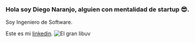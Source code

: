 ### Hola soy Diego Naranjo, alguien con mentalidad de startup 😎.

Soy Ingeniero de Software.

Este es mi [linkedin](https://www.linkedin.com/in/diegofnaranjo/).
![El gran libuv](http://docs.libuv.org/en/v1.x/_static/logo.png)
